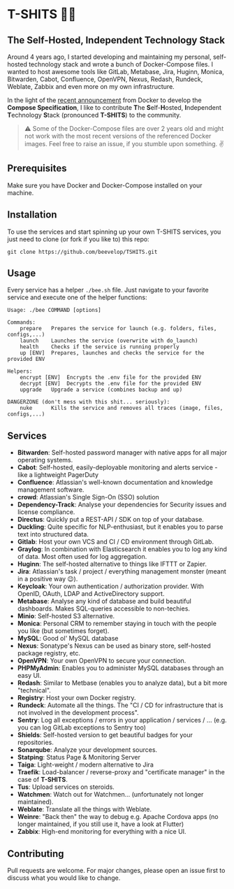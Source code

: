 # T-SHITS 👕💩
## The Self-Hosted, Independent Technology Stack 

Around 4 years ago, I started developing and maintaining my personal, self-hosted technology stack and wrote a bunch of Docker-Compose files. I wanted to host awesome tools like GitLab, Metabase, Jira, Huginn, Monica, Bitwarden, Cabot, Confluence, OpenVPN, Nexus, Redash, Rundeck, Weblate, Zabbix and even more on my own infrastructure.

In the light of the [recent announcement](https://www.docker.com/blog/announcing-the-compose-specification/) from Docker to develop the **Compose Specification**, I like to contribute **T**he **S**elf-**H**osted, **I**ndependent **T**echnology **S**tack (pronounced **T-SHITS**) to the community.

> :warning: Some of the Docker-Compose files are over 2 years old and might not work with the most recent versions of the referenced Docker images. Feel free to raise an issue, if you stumble upon something. :v:

## Prerequisites
Make sure you have Docker and Docker-Compose installed on your machine.

## Installation

To use the services and start spinning up your own T-SHITS services, you just need to clone (or fork if you like to) this repo:
```
git clone https://github.com/beevelop/TSHITS.git
```

## Usage

Every service has a helper `./bee.sh` file. Just navigate to your favorite service and execute one of the helper functions:
```
Usage: ./bee COMMAND [options]

Commands:
    prepare   Prepares the service for launch (e.g. folders, files, configs,...)
    launch    Launches the service (overwrite with do_launch)
    health    Checks if the service is running properly
    up [ENV]  Prepares, launches and checks the service for the provided ENV

Helpers:
    encrypt [ENV]  Encrypts the .env file for the provided ENV
    decrypt [ENV]  Decrypts the .env file for the provided ENV
    upgrade   Upgrade a service (combines backup and up)

DANGERZONE (don't mess with this shit... seriously):
    nuke      Kills the service and removes all traces (image, files, configs,...)
```

## Services
- **Bitwarden**: Self-hosted password manager with native apps for all major operating systems.
- **Cabot**: Self-hosted, easily-deployable monitoring and alerts service - like a lightweight PagerDuty
- **Confluence**: Atlassian's well-known documentation and knowledge management software.
- **crowd**: Atlassian's Single Sign-On (SSO) solution
- **Dependency-Track**: Analyse your dependencies for Security issues and license compliance.
- **Directus**: Quickly put a REST-API / SDK on top of your database.
- **Duckling**: Quite specific for NLP-enthusiast, but it enables you to parse text into structured data.
- **Gitlab**: Host your own VCS and CI / CD environment through GitLab.
- **Graylog**: In combination with Elasticsearch it enables you to log any kind of data. Most often used for log aggregation.
- **Huginn**: The self-hosted alternative to things like IFTTT or Zapier.
- **Jira**: Atlassian's task / project / everything management monster (meant in a positive way 😉).
- **Keycloak**: Your own authentication / authorization provider. With OpenID, OAuth, LDAP and ActiveDirectory support.
- **Metabase**: Analyse any kind of database and build beautiful dashboards. Makes SQL-queries accessible to non-techies.
- **Minio**: Self-hosted S3 alternative.
- **Monica**: Personal CRM to remember staying in touch with the people you like (but sometimes forget).
- **MySQL**: Good ol' MySQL database
- **Nexus**: Sonatype's Nexus can be used as binary store, self-hosted package registry, etc.
- **OpenVPN**: Your own OpenVPN to secure your connection.
- **PHPMyAdmin**: Enables you to administer MySQL databases through an easy UI.
- **Redash**: Similar to Metbase (enables you to analyze data), but a bit more "technical".
- **Registry**: Host your own Docker registry.
- **Rundeck**: Automate all the things. The "CI / CD for infrastructure that is not involved in the development process".
- **Sentry**: Log all exceptions / errors in your application / services / ... (e.g. you can log GitLab exceptions to Sentry too)
- **Shields**: Self-hosted version to get beautiful badges for your repositories.
- **Sonarqube**: Analyze your development sources.
- **Statping**: Status Page & Monitoring Server
- **Taiga**: Light-weight / modern alternative to Jira
- **Traefik**: Load-balancer / reverse-proxy and "certificate manager" in the case of **T-SHITS**.
- **Tus**: Upload services on steroids.
- **Watchmen**: Watch out for Watchmen... (unfortunately not longer maintained).
- **Weblate**: Translate all the things with Weblate.
- **Weinre**: "Back then" the way to debug e.g. Apache Cordova apps (no longer maintained, if you still use it, have a look at Flutter)
- **Zabbix**: High-end monitoring for everything with a nice UI.

## Contributing
Pull requests are welcome. For major changes, please open an issue first to discuss what you would like to change.
